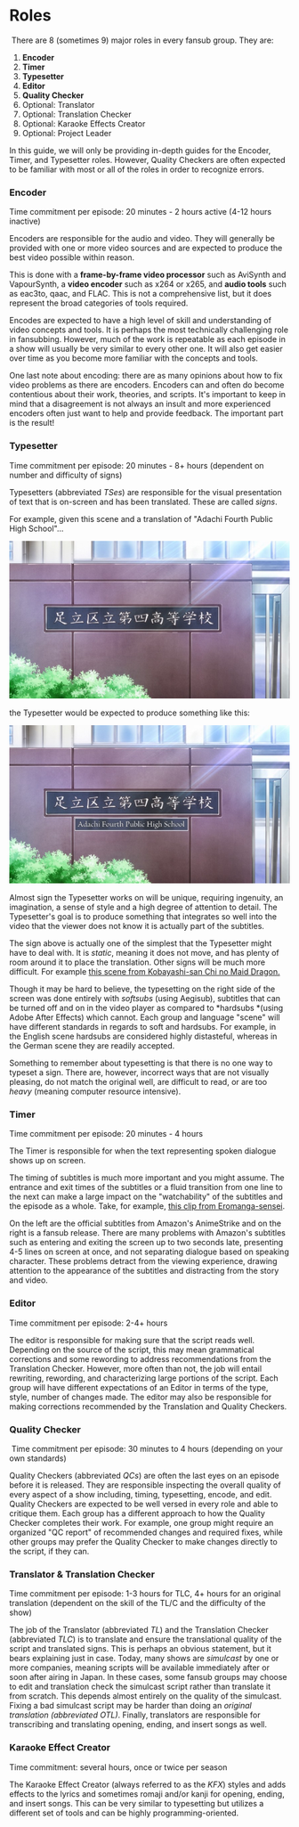 # Roles

 There are 8 (sometimes 9) major roles in every fansub group. They are:

1.  **Encoder**
2.  **Timer**
3.  **Typesetter**
4.  **Editor**
5.  **Quality Checker**
6.  Optional: Translator
7.  Optional: Translation Checker
8.  Optional: Karaoke Effects Creator
9.  Optional: Project Leader

In this guide, we will only be providing in-depth guides for the
Encoder, Timer, and Typesetter roles. However, Quality Checkers are
often expected to be familiar with most or all of the roles in order to
recognize errors.

### Encoder

Time commitment per episode: 20 minutes - 2 hours active (4-12 hours
inactive)

Encoders are responsible for the audio and video. They will generally be
provided with one or more video sources and are expected to produce the
best video possible within reason.

This is done with a **frame-by-frame video processor** such as AviSynth
and VapourSynth, a **video encoder** such as x264 or x265, and **audio
tools** such as eac3to, qaac, and FLAC. This is not a comprehensive
list, but it does represent the broad categories of tools required.

Encodes are expected to have a high level of skill and understanding of
video concepts and tools. It is perhaps the most technically challenging
role in fansubbing. However, much of the work is repeatable as each
episode in a show will usually be very similar to every other one. It
will also get easier over time as you become more familiar with the
concepts and tools.

One last note about encoding: there are as many opinions about how to
fix video problems as there are encoders. Encoders can and often do
become contentious about their work, theories, and scripts. It's
important to keep in mind that a disagreement is not always an insult
and more experienced encoders often just want to help and provide
feedback. The important part is the result\!

### Typesetter

Time commitment per episode: 20 minutes - 8+ hours (dependent on number
and difficulty of signs)

Typesetters (abbreviated *TSes*) are responsible for the visual
presentation of text that is on-screen and has been translated. These
are called *signs*. 

For example, given this scene and a translation of "Adachi Fourth Public
High
School"...

[![\[DameDesuYo\]-Eromanga-sensei---01-(1920x1080-10bit-AAC)-\[05CB518E\].mkv\_snapshot\_03.11\_\[2017.08.18\_21.14.55\].jpg](images/cnvimage100.png)](http://34.234.192.3/uploads/images/gallery/2017-08-Aug/%5BDameDesuYo%5D-Eromanga-sensei---01-\(1920x1080-10bit-AAC\)-%5B05CB518E%5D.mkv_snapshot_03.11_%5B2017.08.18_21.14.55%5D.jpg)

the Typesetter would be expected to produce something like
this:

[![\[DameDesuYo\]-Eromanga-sensei---01-(1920x1080-10bit-AAC)-\[05CB518E\].mkv\_snapshot\_03.11\_\[2017.08.18\_21.14.43\].jpg](images/cnvimage101.png)](http://34.234.192.3/uploads/images/gallery/2017-08-Aug/%5BDameDesuYo%5D-Eromanga-sensei---01-\(1920x1080-10bit-AAC\)-%5B05CB518E%5D.mkv_snapshot_03.11_%5B2017.08.18_21.14.43%5D.jpg)

Almost sign the Typesetter works on will be unique, requiring ingenuity,
an imagination, a sense of style and a high degree of attention to
detail. The Typesetter's goal is to produce something that integrates so
well into the video that the viewer does not know it is actually part of
the subtitles.

The sign above is actually one of the simplest that the Typesetter might
have to deal with. It is *static*, meaning it does not move, and has
plenty of room around it to place the translation. Other signs will be
much more difficult. For example [this scene from Kobayashi-san Chi no
Maid Dragon.](https://www.youtube.com/watch?v=4BVgygZe7WY)

Though it may be hard to believe, the typesetting on the right side of
the screen was done entirely with *softsubs* (using Aegisub), subtitles
that can be turned off and on in the video player as compared
to *hardsubs *(using Adobe After Effects) which cannot. Each group and
language "scene" will have different standards in regards to soft and
hardsubs. For example, in the English scene hardsubs are considered
highly distasteful, whereas in the German scene they are readily
accepted. 

Something to remember about typesetting is that there is no one way to
typeset a sign. There are, however, incorrect ways that are not visually
pleasing, do not match the original well, are difficult to read, or are
too *heavy* (meaning computer resource intensive). 

### Timer

Time commitment per episode: 20 minutes - 4 hours

The Timer is responsible for when the text representing spoken dialogue
shows up on screen.

The timing of subtitles is much more important and you might assume. The
entrance and exit times of the subtitles or a fluid transition from one
line to the next can make a large impact on the "watchability" of the
subtitles and the episode as a whole. Take, for example, [this clip from
Eromanga-sensei](https://www.youtube.com/watch?v=DFYvoGVFfX4).

On the left are the official subtitles from Amazon's AnimeStrike and on
the right is a fansub release. There are many problems with Amazon's
subtitles such as entering and exiting the screen up to two seconds
late, presenting 4-5 lines on screen at once, and not separating
dialogue based on speaking character. These problems detract from the
viewing experience, drawing attention to the appearance of the subtitles
and distracting from the story and video. 

### Editor

Time commitment per episode: 2-4+ hours

The editor is responsible for making sure that the script reads well.
Depending on the source of the script, this may mean grammatical
corrections and some rewording to address recommendations from the
Translation Checker. However, more often than not, the job will entail
rewriting, rewording, and characterizing large portions of the script.
Each group will have different expectations of an Editor in terms of the
type, style, number of changes made. The editor may also be responsible
for making corrections recommended by the Translation and Quality
Checkers. 

### Quality Checker

 Time commitment per episode: 30 minutes to 4 hours (depending on your
own standards)

Quality Checkers (abbreviated *QCs*) are often the last eyes on an
episode before it is released. They are responsible inspecting the
overall quality of every aspect of a show including, timing,
typesetting, encode, and edit. Quality Checkers are expected to be well
versed in every role and able to critique them. Each group has a
different approach to how the Quality Checker completes their work. For
example, one group might require an organized "QC report" of recommended
changes and required fixes, while other groups may prefer the Quality
Checker to make changes directly to the script, if they can.

### Translator & Translation Checker

Time commitment per episode: 1-3 hours for TLC, 4+ hours for an original
translation (dependent on the skill of the TL/C and the difficulty of
the show)

The job of the Translator (abbreviated *TL*) and the Translation Checker
(abbreviated *TLC*) is to translate and ensure the translational quality
of the script and translated signs. This is perhaps an obvious
statement, but it bears explaining just in case. Today, many shows are
*simulcast* by one or more companies, meaning scripts will be available
immediately after or soon after airing in Japan. In these cases, some
fansub groups may choose to edit and translation check the simulcast
script rather than translate it from scratch. This depends almost
entirely on the quality of the simulcast. Fixing a bad simulcast script
may be harder than doing an *original translation (abbreviated OTL)*.
Finally, translators are responsible for transcribing and translating
opening, ending, and insert songs as well. 

### Karaoke Effect Creator

Time commitment: several hours, once or twice per season

The Karaoke Effect Creator (always referred to as the *KFX*) styles and
adds effects to the lyrics and sometimes romaji and/or kanji for
opening, ending, and insert songs. This can be very similar to
typesetting but utilizes a different set of tools and can be highly
programming-oriented.

